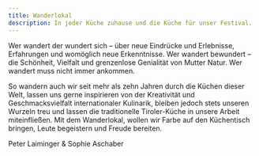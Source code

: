 ```yaml
---
title: Wanderlokal
description: In jeder Küche zuhause und die Küche für unser Festival.
---
```


<p>Wer wandert der wundert sich – über neue Eindrücke und Erlebnisse, Erfahrungen und womöglich neue Erkenntnisse. Wer wandert bewundert – die Schönheit, Vielfalt und grenzenlose Genialität von Mutter Natur. Wer wandert muss nicht immer ankommen.</p>

<p>So wandern auch wir seit mehr als zehn Jahren durch die Küchen dieser Welt, lassen uns gerne inspirieren von der Kreativität und Geschmacksvielfalt internationaler Kulinarik, bleiben jedoch stets unseren Wurzeln treu und lassen die traditionelle Tiroler-Küche in unsere Arbeit miteinfließen. Mit dem Wanderlokal, wollen wir Farbe auf den Küchentisch bringen, Leute begeistern und Freude bereiten.</p>

Peter Laiminger & Sophie Aschaber

<ContentImageGallery path="/media/wanderlokal/gallerie/"/>

